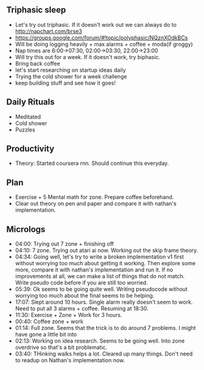 ## Triphasic sleep
* Let's try out triphasic. If it doesn't work out we can always do  to http://napchart.com/brse3
* https://groups.google.com/forum/#!topic/polyphasic/NQznXOdkBCs
* Will be doing logging heavily + max alarms + coffee + moda(if groggy)
* Nap times are 6:00->07:30, 02:00->03:30, 22:00->23:00
* Will try this out for a week. If it doesn't work, try biphasic.
* Bring back coffee
* let's start researching on startup ideas daily
* Trying the cold shower for a week challenge
* keep building stuff and see how it goes!

## Daily Rituals
* Meditated
* Cold shower
* Puzzles

## Productivity
* Theory: Started coursera rnn. Should continue this everyday.

## Plan
* Exercise + 5 Mental math for zone. Prepare coffee beforehand.
* Clear out theory on pen and paper and compare it with nathan's implementation.

## Micrologs
* 04:00: Trying out 7 zone + finishing off
* 04:10: 7 zone. Trying out atari ai now. Working out the skip frame theory.
* 04:34: Going well, let's try to write a broken implementation v1 first without worrying too much about getting it working. Then explore some more, compare it with nathan's implementation and run it. If no improvements at all, we can make a list of things that do not match. Write pseudo code before if you are still too worried.
* 05:39: Ok seems to be going quite well. Writing pseudocode without worrying too much about the final seems to be helping.
* 17:07: Slept around 10 hours. Single alarm really doesn't seem to work. Need to put all 3 alarms + coffee. Resuming at 18:30.
* 11:30: Exercise + Zone + Work for 3 hours.
* 00:40: Coffee zone + work
* 01:14: Full zone. Seems that the trick is to do around 7 problems. I might have gone a little bit into 
* 02:13: Working on idea research. Seems to be going well. Into zone overdrive so that's a bit problematic.
* 03:40: THinking walks helps a lot. Cleared up many things. Don't need to readup on Nathan's implementation now.